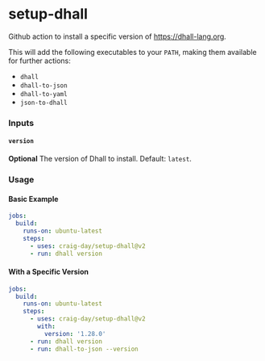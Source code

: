 # setup-dhall

Github action to install a specific version of https://dhall-lang.org.

This will add the following executables to your `PATH`, making them available for further actions:

- `dhall`
- `dhall-to-json`
- `dhall-to-yaml`
- `json-to-dhall`

### Inputs

#### `version`

**Optional** The version of Dhall to install. Default: `latest`.

### Usage

#### Basic Example

```yaml
jobs:
  build:
    runs-on: ubuntu-latest
    steps:
      - uses: craig-day/setup-dhall@v2
      - run: dhall version
```

#### With a Specific Version

```yaml
jobs:
  build:
    runs-on: ubuntu-latest
    steps:
      - uses: craig-day/setup-dhall@v2
        with:
          version: '1.28.0'
      - run: dhall version
      - run: dhall-to-json --version
```
